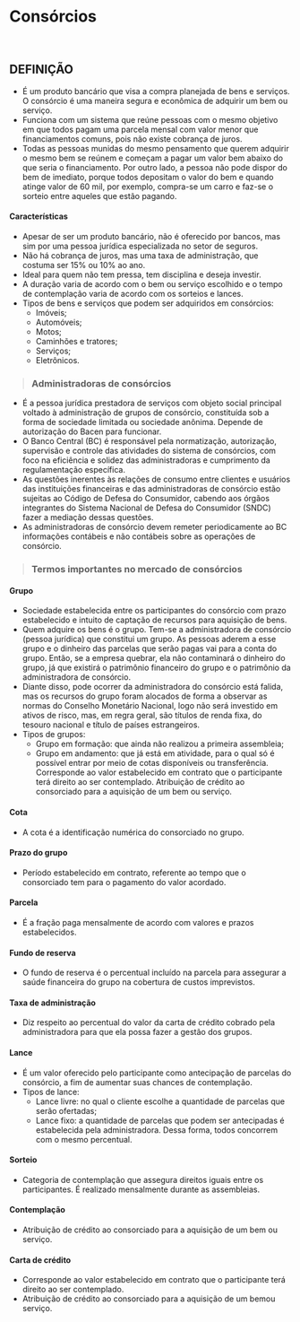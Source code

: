 # Consórcios

<br>

## DEFINIÇÃO
* É um produto bancário que visa a compra planejada de bens e serviços. O consórcio é uma maneira segura e econômica de adquirir um bem ou serviço.
* Funciona com um sistema que reúne pessoas com o mesmo objetivo em que todos pagam uma parcela mensal com valor menor que financiamentos comuns, pois não existe
cobrança de juros.
* Todas as pessoas munidas do mesmo pensamento que querem adquirir o mesmo bem se reúnem e começam a pagar um valor bem abaixo do que seria o financiamento. Por outro lado, a pessoa não pode dispor do bem de imediato, porque todos depositam o valor do bem e quando atinge valor de 60 mil, por exemplo, compra-se um carro e faz-se o sorteio entre aqueles que estão pagando.

#### Características
* Apesar de ser um produto bancário, não é oferecido por bancos, mas sim por uma pessoa jurídica especializada no setor de seguros.
* Não há cobrança de juros, mas uma taxa de administração, que costuma ser 15% ou 10% ao ano.
* Ideal para quem não tem pressa, tem disciplina e deseja investir.
* A duração varia de acordo com o bem ou serviço escolhido e o tempo de contemplação varia de acordo com os sorteios e lances.
* Tipos de bens e serviços que podem ser adquiridos em consórcios:
  - Imóveis;
  - Automóveis;
  - Motos;
  - Caminhões e tratores;
  - Serviços;
  - Eletrônicos. 

> ### Administradoras de consórcios
* É a pessoa jurídica prestadora de serviços com objeto social principal voltado à administração de grupos de consórcio, constituída sob a forma de sociedade limitada ou sociedade
anônima. Depende de autorização do Bacen para funcionar.
* O Banco Central (BC) é responsável pela normatização, autorização, supervisão e controle das atividades do sistema de consórcios, com foco na eficiência e solidez das administradoras e cumprimento da regulamentação específica.
* As questões inerentes às relações de consumo entre clientes e usuários das instituições financeiras e das administradoras de consórcio estão sujeitas ao Código de Defesa do Consumidor, cabendo aos órgãos integrantes do Sistema Nacional de Defesa do Consumidor (SNDC) fazer a mediação dessas questões.
* As administradoras de consórcio devem remeter periodicamente ao BC informações contábeis e não contábeis sobre as operações de consórcio.

> ### Termos importantes no mercado de consórcios

#### Grupo
* Sociedade estabelecida entre os participantes do consórcio com prazo estabelecido e intuito de captação de recursos para aquisição de bens.
* Quem adquire os bens é o grupo. Tem-se a administradora de consórcio (pessoa jurídica) que constitui um grupo. As pessoas aderem a esse grupo e o dinheiro das parcelas que serão pagas vai para a conta do grupo. Então, se a empresa quebrar, ela não contaminará o dinheiro do grupo, já que existirá o patrimônio financeiro do grupo
e o patrimônio da administradora de consórcio. 
* Diante disso, pode ocorrer da administradora do consórcio está falida, mas os recursos do grupo foram alocados de forma a observar as normas do Conselho Monetário Nacional, logo não será investido em ativos de risco, mas, em regra geral, são títulos de renda fixa, do tesouro nacional e título de países estrangeiros.
* Tipos de grupos:
  - Grupo em formação: que ainda não realizou a primeira assembleia;
  - Grupo em andamento: que já está em atividade, para o qual só é possível entrar por meio de cotas disponíveis ou transferência. Corresponde ao valor estabelecido em contrato que o participante terá direito ao ser contemplado. Atribuição de crédito ao consorciado para a aquisição de um bem ou serviço.

#### Cota
* A cota é a identificação numérica do consorciado no grupo.

#### Prazo do grupo
* Período estabelecido em contrato, referente ao tempo que o consorciado tem para o pagamento do valor acordado.

#### Parcela
* É a fração paga mensalmente de acordo com valores e prazos estabelecidos.

#### Fundo de reserva
* O fundo de reserva é o percentual incluído na parcela para assegurar a saúde financeira do grupo na cobertura de custos imprevistos.

#### Taxa de administração
* Diz respeito ao percentual do valor da carta de crédito cobrado pela administradora para que ela possa fazer a gestão dos grupos.

#### Lance
* É um valor oferecido pelo participante como antecipação de parcelas do consórcio, a fim de aumentar suas chances de contemplação.
* Tipos de lance:
  - Lance livre: no qual o cliente escolhe a quantidade de parcelas que serão ofertadas;
  - Lance fixo: a quantidade de parcelas que podem ser antecipadas é estabelecida pela administradora. Dessa forma, todos concorrem com o mesmo percentual.

#### Sorteio
* Categoria de contemplação que assegura direitos iguais entre os participantes. É realizado mensalmente durante as assembleias.

#### Contemplação
* Atribuição de crédito ao consorciado para a aquisição de um bem ou serviço.

#### Carta de crédito
* Corresponde ao valor estabelecido em contrato que o participante terá direito ao ser contemplado. 
* Atribuição de crédito ao consorciado para a aquisição de um bemou serviço.
